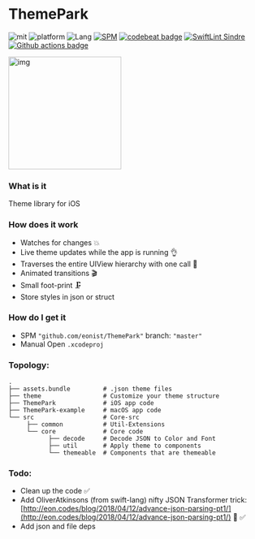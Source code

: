 # ThemePark
![mit](https://img.shields.io/badge/License-MIT-brightgreen.svg)
![platform](https://img.shields.io/badge/Platform-iOS/macOS-blue.svg)
![Lang](https://img.shields.io/badge/Language-Swift%205.0-orange.svg)
[![SPM](https://img.shields.io/badge/Carthage-compatible-4BC51D.svg?style=flat)](https://github.com/apple/swift)
[![codebeat badge](https://codebeat.co/badges/947d25d2-2794-4a19-a25c-95f0d501e2e7)](https://codebeat.co/projects/github-com-eonist-themepark-master)
[![SwiftLint Sindre](https://img.shields.io/badge/SwiftLint-Sindre-hotpink.svg)](https://github.com/sindresorhus/swiftlint-sindre)
[![Github actions badge](https://badgen.net/github/checks/eonist/ThemePark?icon=github&label=Build%20Status)](https://github.com/eonist/ThemePark/actions)

<img width="222" alt="img" src="https://rawgit.com/stylekit/img/master/ThemeLib.gif">  

### What is it
Theme library for iOS

### How does it work
- Watches for changes 💥
- Live theme updates while the app is running 👌
- Traverses the entire UIView hierarchy with one call 🤯
- Animated transitions 🎬
- Small foot-print 🗜
- Store styles in json or struct

### How do I get it
- SPM `"github.com/eonist/ThemePark"` branch: `"master"`
- Manual Open `.xcodeproj`

### Topology:
    .
    ├── assets.bundle         # .json theme files
    ├── theme                 # Customize your theme structure
    ├── ThemePark             # iOS app code
    ├── ThemePark-example     # macOS app code
    └── src                   # Core-src
         ├── common           # Util-Extensions
         └── core             # Core code
               ├── decode     # Decode JSON to Color and Font
               ├── util       # Apply theme to components
               └── themeable  # Components that are themeable

### Todo:
- Clean up the code ✅
- Add OliverAtkinsons (from swift-lang) nifty JSON Transformer trick: [http://eon.codes/blog/2018/04/12/advance-json-parsing-pt1/](http://eon.codes/blog/2018/04/12/advance-json-parsing-pt1/) 👊 ✅
- Add json and file deps
